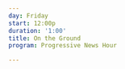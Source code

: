 ```yaml
---
day: Friday
start: 12:00p
duration: '1:00'
title: On the Ground
program: Progressive News Hour

---
```

